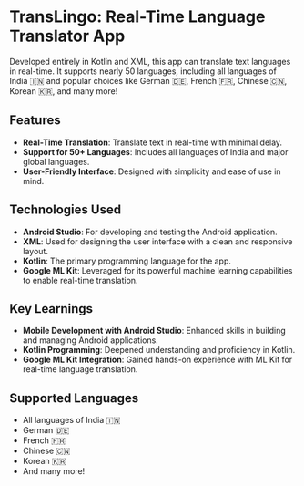 

<body>

<h1>TransLingo: Real-Time Language Translator App</h1>

<p>Developed entirely in Kotlin and XML, this app can translate text languages in real-time. It supports nearly 50 languages, including all languages of India 🇮🇳 and popular choices like German 🇩🇪, French 🇫🇷, Chinese 🇨🇳, Korean 🇰🇷, and many more!</p>

<h2>Features</h2>
<ul>
    <li><strong>Real-Time Translation</strong>: Translate text in real-time with minimal delay.</li>
    <li><strong>Support for 50+ Languages</strong>: Includes all languages of India and major global languages.</li>
    <li><strong>User-Friendly Interface</strong>: Designed with simplicity and ease of use in mind.</li>
</ul>

<h2>Technologies Used</h2>
<ul>
    <li><strong>Android Studio</strong>: For developing and testing the Android application.</li>
     <li><strong>XML</strong>: Used for designing the user interface with a clean and responsive layout.</li>
    <li><strong>Kotlin</strong>: The primary programming language for the app.</li>
    <li><strong>Google ML Kit</strong>: Leveraged for its powerful machine learning capabilities to enable real-time translation.</li>
</ul>

<h2>Key Learnings</h2>
<ul>
    <li><strong>Mobile Development with Android Studio</strong>: Enhanced skills in building and managing Android applications.</li>
    <li><strong>Kotlin Programming</strong>: Deepened understanding and proficiency in Kotlin.</li>
    <li><strong>Google ML Kit Integration</strong>: Gained hands-on experience with ML Kit for real-time language translation.</li>
</ul>

<h2>Supported Languages</h2>
<ul>
    <li>All languages of India 🇮🇳</li>
    <li>German 🇩🇪</li>
    <li>French 🇫🇷</li>
    <li>Chinese 🇨🇳</li>
    <li>Korean 🇰🇷</li>
    <li>And many more!</li>
</ul>

</body>
</html>
